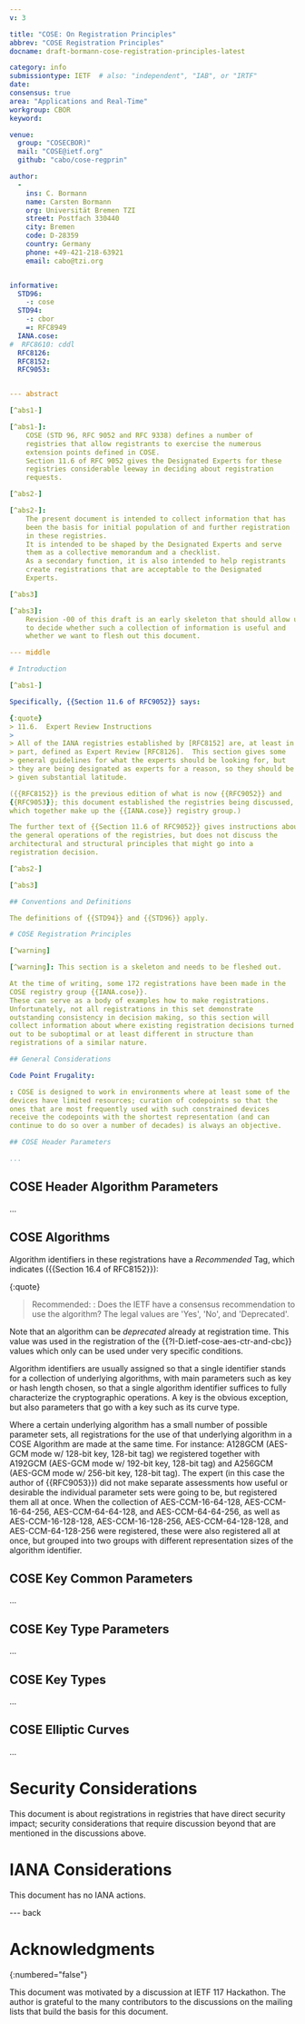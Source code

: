 ```yaml
---
v: 3

title: "COSE: On Registration Principles"
abbrev: "COSE Registration Principles"
docname: draft-bormann-cose-registration-principles-latest

category: info
submissiontype: IETF  # also: "independent", "IAB", or "IRTF"
date:
consensus: true
area: "Applications and Real-Time"
workgroup: CBOR
keyword:

venue:
  group: "COSECBOR)"
  mail: "COSE@ietf.org"
  github: "cabo/cose-regprin"

author:
  -
    ins: C. Bormann
    name: Carsten Bormann
    org: Universität Bremen TZI
    street: Postfach 330440
    city: Bremen
    code: D-28359
    country: Germany
    phone: +49-421-218-63921
    email: cabo@tzi.org


informative:
  STD96:
    -: cose
  STD94:
    -: cbor
    =: RFC8949
  IANA.cose:
#  RFC8610: cddl
  RFC8126:
  RFC8152:
  RFC9053:


--- abstract

[^abs1-]

[^abs1-]:
    COSE (STD 96, RFC 9052 and RFC 9338) defines a number of
    registries that allow registrants to exercise the numerous
    extension points defined in COSE.
    Section 11.6 of RFC 9052 gives the Designated Experts for these
    registries considerable leeway in deciding about registration
    requests.

[^abs2-]

[^abs2-]:
    The present document is intended to collect information that has
    been the basis for initial population of and further registration
    in these registries.
    It is intended to be shaped by the Designated Experts and serve
    them as a collective memorandum and a checklist.
    As a secondary function, it is also intended to help registrants
    create registrations that are acceptable to the Designated
    Experts.

[^abs3]

[^abs3]:
    Revision -00 of this draft is an early skeleton that should allow us
    to decide whether such a collection of information is useful and
    whether we want to flesh out this document.

--- middle

# Introduction

[^abs1-]

Specifically, {{Section 11.6 of RFC9052}} says:

{:quote}
> 11.6.  Expert Review Instructions
>
> All of the IANA registries established by [RFC8152] are, at least in
> part, defined as Expert Review [RFC8126].  This section gives some
> general guidelines for what the experts should be looking for, but
> they are being designated as experts for a reason, so they should be
> given substantial latitude.

({{RFC8152}} is the previous edition of what is now {{RFC9052}} and
{{RFC9053}}; this document established the registries being discussed,
which together make up the {{IANA.cose}} registry group.)

The further text of {{Section 11.6 of RFC9052}} gives instructions about
the general operations of the registries, but does not discuss the
architectural and structural principles that might go into a
registration decision.

[^abs2-]

[^abs3]

## Conventions and Definitions

The definitions of {{STD94}} and {{STD96}} apply.

# COSE Registration Principles

[^warning]

[^warning]: This section is a skeleton and needs to be fleshed out.

At the time of writing, some 172 registrations have been made in the
COSE registry group {{IANA.cose}}.
These can serve as a body of examples how to make registrations.
Unfortunately, not all registrations in this set demonstrate
outstanding consistency in decision making, so this section will
collect information about where existing registration decisions turned
out to be suboptimal or at least different in structure than
registrations of a similar nature.

## General Considerations

Code Point Frugality:

: COSE is designed to work in environments where at least some of the
devices have limited resources; curation of codepoints so that the
ones that are most frequently used with such constrained devices
receive the codepoints with the shortest representation (and can
continue to do so over a number of decades) is always an objective.

## COSE Header Parameters

...
```


## COSE Header Algorithm Parameters

...

## COSE Algorithms

Algorithm identifiers in these registrations have a *Recommended* Tag,
which indicates ({{Section 16.4 of RFC8152}}):

{:quote}
>   Recommended:
>   : Does the IETF have a consensus recommendation to use
      the algorithm?  The legal values are 'Yes', 'No', and
      'Deprecated'.

Note that an algorithm can be *deprecated* already at registration time.
This value was used in the registration of the
{{?I-D.ietf-cose-aes-ctr-and-cbc}} values which only can be used under
very specific conditions.

Algorithm identifiers are usually assigned so that a single identifier
stands for a collection of underlying algorithms, with main parameters
such as key or hash length chosen, so that a single algorithm
identifier suffices to fully characterize the cryptographic operations.
A key is the obvious exception, but also parameters that go with a key
such as its curve type.

Where a certain underlying algorithm has a small number of possible
parameter sets, all registrations for the use of that underlying
algorithm in a COSE Algorithm are made at the same time.  For
instance: A128GCM (AES-GCM mode w/ 128-bit key, 128-bit tag) we
registered together with A192GCM (AES-GCM mode w/ 192-bit key, 128-bit
tag) and A256GCM (AES-GCM mode w/ 256-bit key, 128-bit tag).
The expert (in this case the author of {{RFC9053}}) did not make
separate assessments how useful or desirable the individual parameter
sets were going to be, but registered them all at once.
When the collection of
AES-CCM-16-64-128, AES-CCM-16-64-256,
AES-CCM-64-64-128, and AES-CCM-64-64-256, as well as
AES-CCM-16-128-128, AES-CCM-16-128-256,
AES-CCM-64-128-128, and AES-CCM-64-128-256 were registered, these were
also registered all at once, but grouped into two groups with
different representation sizes of the algorithm identifier.

## COSE Key Common Parameters

...

## COSE Key Type Parameters

...

## COSE Key Types

...

## COSE Elliptic Curves

...

# Security Considerations

This document is about registrations in registries that have direct
security impact; security considerations that require discussion
beyond that are mentioned in the discussions above.

# IANA Considerations

This document has no IANA actions.


--- back

# Acknowledgments
{:numbered="false"}

This document was motivated by a discussion at IETF 117 Hackathon.
The author is grateful to the many contributors to the discussions on
the mailing lists that build the basis for this document.
